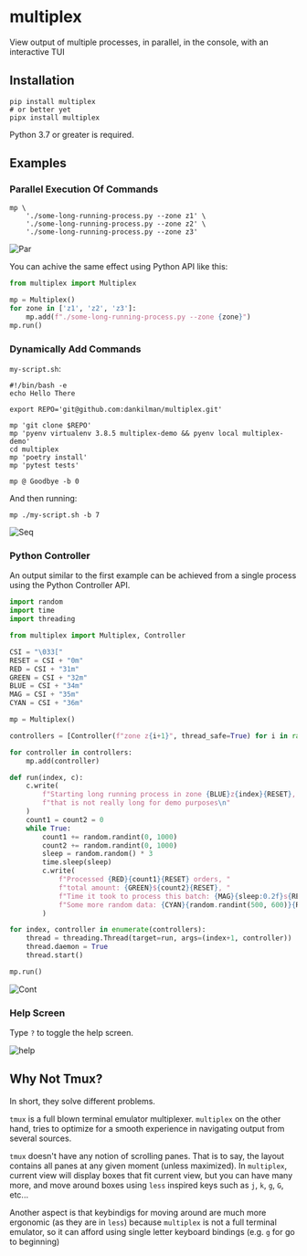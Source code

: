 # multiplex
View output of multiple processes, in parallel, in the console, with an interactive TUI

## Installation
```shell script
pip install multiplex
# or better yet
pipx install multiplex
```

Python 3.7 or greater is required.
## Examples

### Parallel Execution Of Commands

```shell script
mp \
    './some-long-running-process.py --zone z1' \
    './some-long-running-process.py --zone z2' \
    './some-long-running-process.py --zone z3'
```

![Par](http://multiplex-static-files.s3-website-us-east-1.amazonaws.com/o.par.gif)

You can achive the same effect using Python API like this:

```python
from multiplex import Multiplex

mp = Multiplex()
for zone in ['z1', 'z2', 'z3']:
    mp.add(f"./some-long-running-process.py --zone {zone}")
mp.run()
```

### Dynamically Add Commands

`my-script.sh`:
```shell script
#!/bin/bash -e
echo Hello There

export REPO='git@github.com:dankilman/multiplex.git'

mp 'git clone $REPO'
mp 'pyenv virtualenv 3.8.5 multiplex-demo && pyenv local multiplex-demo'
cd multiplex
mp 'poetry install'
mp 'pytest tests'

mp @ Goodbye -b 0
```

And then running: 
```shell script
mp ./my-script.sh -b 7
```

![Seq](http://multiplex-static-files.s3-website-us-east-1.amazonaws.com/o.seq.gif)

### Python Controller
An output similar to the first example can be achieved from a single process using
the Python Controller API.

```python
import random
import time
import threading

from multiplex import Multiplex, Controller

CSI = "\033["
RESET = CSI + "0m"
RED = CSI + "31m"
GREEN = CSI + "32m"
BLUE = CSI + "34m"
MAG = CSI + "35m"
CYAN = CSI + "36m"

mp = Multiplex()

controllers = [Controller(f"zone z{i+1}", thread_safe=True) for i in range(3)]

for controller in controllers:
    mp.add(controller)

def run(index, c):
    c.write(
        f"Starting long running process in zone {BLUE}z{index}{RESET}, "
        f"that is not really long for demo purposes\n"
    )
    count1 = count2 = 0
    while True:
        count1 += random.randint(0, 1000)
        count2 += random.randint(0, 1000)
        sleep = random.random() * 3
        time.sleep(sleep)
        c.write(
            f"Processed {RED}{count1}{RESET} orders, "
            f"total amount: {GREEN}${count2}{RESET}, "
            f"Time it took to process this batch: {MAG}{sleep:0.2f}s{RESET}, "
            f"Some more random data: {CYAN}{random.randint(500, 600)}{RESET}\n"
        )

for index, controller in enumerate(controllers):
    thread = threading.Thread(target=run, args=(index+1, controller))
    thread.daemon = True
    thread.start()

mp.run()
```

![Cont](http://multiplex-static-files.s3-website-us-east-1.amazonaws.com/o.cont.gif)

### Help Screen
Type `?` to toggle the help screen.

![help](http://multiplex-static-files.s3-website-us-east-1.amazonaws.com/help.png)

## Why Not Tmux? 
In short, they solve different problems.

`tmux` is a full blown terminal emulator multiplexer.
`multiplex` on the other hand, tries to optimize for a smooth experience in navigating output from several sources.

`tmux` doesn't have any notion of scrolling panes. That is to say, the layout contains all panes at any
given moment (unless maximized).
In `multiplex`, current view will display boxes that fit current view, but you can have many more, 
and move around boxes using `less` inspired keys such as `j`, `k`, `g`, `G`, etc...

Another aspect is that keybindigs for moving around are much more ergonomic (as they are in `less`) because
`multiplex` is not a full terminal emulator, so it can afford using single letter keyboard bindings (e.g. `g` for
go to beginning)